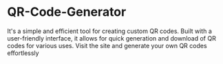 # QR-Code-Generator
It's a simple and efficient tool for creating custom QR codes. Built with a user-friendly interface, it allows for quick generation and download of QR codes for various uses. Visit the site and generate your own QR codes effortlessly
